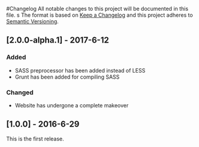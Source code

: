 #Changelog
All notable changes to this project will be documented in this file.
s
The format is based on [Keep a Changelog](http://keepachangelog.com/) and this project adheres to [Semantic Versioning](http://semver.org/).

## [2.0.0-alpha.1] - 2017-6-12
### Added
- SASS preprocessor has been added instead of LESS
- Grunt has been added for compiling SASS

### Changed
- Website has undergone a complete makeover


## [1.0.0] - 2016-6-29
This is the first release.
